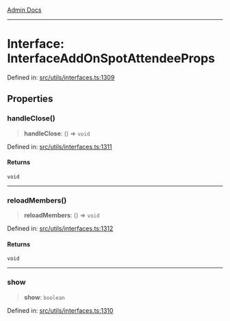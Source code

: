 [Admin Docs](/)

***

# Interface: InterfaceAddOnSpotAttendeeProps

Defined in: [src/utils/interfaces.ts:1309](https://github.com/PalisadoesFoundation/talawa-admin/blob/main/src/utils/interfaces.ts#L1309)

## Properties

### handleClose()

> **handleClose**: () => `void`

Defined in: [src/utils/interfaces.ts:1311](https://github.com/PalisadoesFoundation/talawa-admin/blob/main/src/utils/interfaces.ts#L1311)

#### Returns

`void`

***

### reloadMembers()

> **reloadMembers**: () => `void`

Defined in: [src/utils/interfaces.ts:1312](https://github.com/PalisadoesFoundation/talawa-admin/blob/main/src/utils/interfaces.ts#L1312)

#### Returns

`void`

***

### show

> **show**: `boolean`

Defined in: [src/utils/interfaces.ts:1310](https://github.com/PalisadoesFoundation/talawa-admin/blob/main/src/utils/interfaces.ts#L1310)
